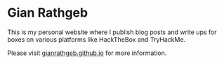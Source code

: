 # Gian Rathgeb
This is my personal website where I publish blog posts and write ups for boxes on various platforms like HackTheBox and TryHackMe.

Please visit [gianrathgeb.github.io](https://gianrathgeb.github.io) for more information.


